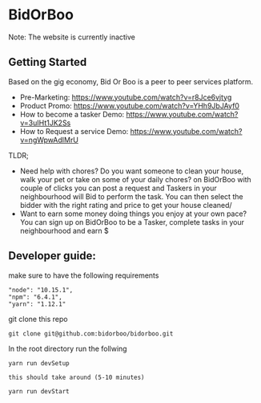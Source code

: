 # BidOrBoo

Note: The website is currently inactive

## Getting Started 

Based on the gig economy, Bid Or Boo is a peer to peer services platform.
- Pre-Marketing: https://www.youtube.com/watch?v=r8Jce6vjtyg
- Product Promo: https://www.youtube.com/watch?v=YHh9JbJAyf0 
- How to become a tasker Demo: https://www.youtube.com/watch?v=3uIHt1JK2Ss
- How to Request a service Demo: https://www.youtube.com/watch?v=ngWpwAdIMrU

TLDR; 
- Need help with chores?  Do you want someone to clean your house, walk your pet or take on some of your daily chores? on BidOrBoo with couple of clicks you can post a request and Taskers in your neighbourhood will Bid to perform the task. You can then select the bidder with the right rating and price to get your house cleaned/ 
- Want to earn some money doing things you enjoy at your own pace? You can sign up on BidOrBoo to be a Tasker, complete tasks in your neighbourhood and earn $
  
 
## Developer guide:
 
make sure to have the following requirements

```
"node": "10.15.1",
"npm": "6.4.1",
"yarn": "1.12.1"
```

git clone this repo

```
git clone git@github.com:bidorboo/bidorboo.git
```

In the root directory run the follwing

```
yarn run devSetup

this should take around (5-10 minutes)

yarn run devStart
```

